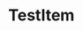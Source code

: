 <script lang="ts" setup>
import TestItem from '@cypress-design/vue-testitem'
let testNames = ['Describe', 'this', 'for', 'me']
</script>

# TestItem

<DemoWrapper>
	<TestItem :names=testNames />
</DemoWrapper>
